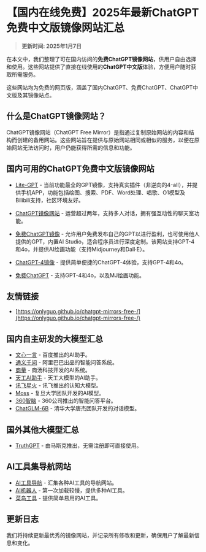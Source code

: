 # 【国内在线免费】2025年最新ChatGPT免费中文版镜像网站汇总

> **更新时间: 2025年1月7日**  

在本文中，我们整理了可在国内访问的**免费ChatGPT镜像网站**，供用户自由选择和使用。这些网站提供了直接在线使用的**ChatGPT中文版**体验，方便用户随时获取所需服务。  

这些网站均为免费的网页版，涵盖了国内ChatGPT、免费ChatGPT、ChatGPT中文版及其镜像站点。  

## 什么是ChatGPT镜像网站？

ChatGPT镜像网站（ChatGPT Free Mirror）是指通过复制原始网站的内容和结构而创建的备用网站。这些网站旨在提供与原始网站相同或相似的服务，以便在原始网站无法访问时，用户仍能获得所需的信息和功能。

## 国内可用的ChatGPT免费中文版镜像网站

- [Lite-GPT](https://link.fuckicoding.com/) - 当前功能最全的GPT镜像，支持真实插件（非逆向的4-all），并提供手机APP，功能包括绘图、搜索、PDF、Word处理、唱歌、O1模型及Bilibili支持，社区环境友好。
  
- [ChatGPT镜像网站](https://reurl.cc/6jGK2V) - 运营超过两年，支持多人对话，拥有强互动性的聊天室功能。

- [免费ChatGPT镜像](https://newpc.icoding.link/?debug=true) - 允许用户免费发布自己的GPT以进行盈利，也可使用他人提供的GPT，内置AI Studio，适合程序员进行深度定制。该网站支持GPT-4和4o，并提供AI绘画功能（支持Midjourney和Dall·E）。

- [ChatGPT-4镜像](https://ai.lansejingyu.com/) - 提供简单便捷的ChatGPT-4体验，支持GPT-4和4o。

- [免费ChatGPT](https://lanjing.ai/) - 支持GPT-4和4o，以及MJ绘画功能。

## 友情链接
- [https://onlyguo.github.io/chatgpt-mirrors-free-/](https://onlyguo.github.io/chatgpt-mirrors-free-/)

## 国内自主研发的大模型汇总

- [文心一言](https://yiyan.baidu.com/) - 百度推出的AI助手。
- [通义千问](https://tongyi.aliyun.com/) - 阿里巴巴出品的智能问答系统。
- [商量](https://techday.sensetime.com/) - 商汤科技开发的AI系统。
- [天工AI助手](https://tiangong.kunlun.com/) - 天工大模型的AI助手。
- [讯飞星火](https://xinghuo.xfyun.cn/) - 讯飞推出的认知大模型。
- [Moss](https://moss.fastnlp.top/) - 复旦大学团队开发的AI模型。
- [360智脑](https://www.so.com/zt/invite.html) - 360公司推出的智能问答平台。
- [ChatGLM-6B](https://github.com/THUDM/ChatGLM-6B) - 清华大学唐杰团队开发的对话模型。

## 国外其他大模型汇总

- [TruthGPT](https://talk.truthgpt.one/) - 由马斯克推出，无需注册即可直接使用。

## AI工具集导航网站

- [AI工具导航](https://yixiaai.cn/) - 汇集各种AI工具的导航网站。
- [AI机器人](https://ai-bot.cn/) - 第一次加载较慢，提供多种AI工具。
- [菜鸟工具](https://c.runoob.com/ai/) - 提供简单易用的AI工具。

## 更新日志

我们将持续更新最优秀的镜像网站，并记录所有修改和更新，确保用户了解最新信息和变化。
